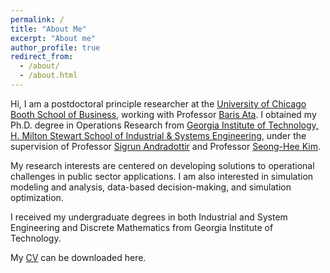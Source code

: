 ```yaml
---
permalink: /
title: "About Me"
excerpt: "About me"
author_profile: true
redirect_from: 
  - /about/
  - /about.html
---
```


Hi, I am a postdoctoral principle researcher at the [University of Chicago Booth School of Business](https://www.chicagobooth.edu), working with Professor [Baris Ata](https://www.chicagobooth.edu/faculty/directory/a/baris-ata). I obtained my Ph.D. degree in Operations Research from [Georgia Institute of Technology, H. Milton Stewart School of Industrial & Systems Engineering](https://www.isye.gatech.edu), under the supervision of Professor [Sigrun Andradottir](https://www.isye.gatech.edu/users/sigrun-andradottir) and Professor [Seong-Hee Kim](https://www.isye.gatech.edu/users/seong-hee-kim). 

My research interests are centered on developing solutions to operational challenges in public sector applications. I am also interested in simulation modeling and analysis, data-based decision-making, and simulation optimization. 

I received my undergraduate degrees in both Industrial and System Engineering and Discrete Mathematics from Georgia Institute of Technology. 

My [CV](https://yuweizhou3.github.io/files/CV_YuweiZhou.pdf) can be downloaded here. 





